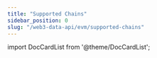 ```yaml
---
title: "Supported Chains"
sidebar_position: 0
slug: "/web3-data-api/evm/supported-chains"
---
```


import DocCardList from '@theme/DocCardList';

<DocCardList />

